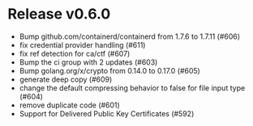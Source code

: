 # Release v0.6.0

- Bump github.com/containerd/containerd from 1.7.6 to 1.7.11 (#606)
- fix credential provider handling (#611)
- fix ref detection for ca/ctf (#607)
- Bump the ci group with 2 updates (#603)
- Bump golang.org/x/crypto from 0.14.0 to 0.17.0 (#605)
- generate deep copy (#609)
- change the default compressing behavior to false for file input type (#604)
- remove duplicate code (#601)
- Support for Delivered Public Key Certificates (#592)

